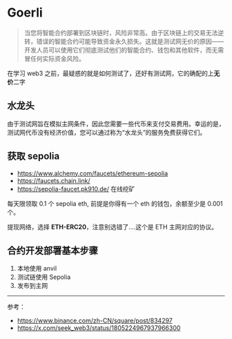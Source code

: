 # Goerli
>当您将智能合约部署到区块链时，风险非常高。由于区块链上的交易无法逆转，错误的智能合约可能导致资金永久损失。这就是测试网无价的原因——开发人员可以使用它们彻底测试他们的智能合约、钱包和其他软件，而无需冒任何实际资金风险。

在学习 web3 之前，最疑惑的就是如何测试了，还好有测试网，它的确配的上**无价**二字  

## 水龙头

由于测试网旨在模拟主网条件，因此您需要一些代币来支付交易费用。幸运的是，测试网代币没有经济价值，您可以通过称为“水龙头”的服务免费获得它们。

## 获取 sepolia 

- https://www.alchemy.com/faucets/ethereum-sepolia
- https://faucets.chain.link/
- https://sepolia-faucet.pk910.de/  在线挖矿

每天限领取 0.1 个 sepolia eth, 前提是你得有一个 eth 的钱包，余额至少是 0.001 个。

提现网络，选择 **ETH-ERC20**，注意别选错了....这个是 ETH 主网对应的协议。

## 合约开发部署基本步骤
1. 本地使用 anvil 
2. 测试链使用 Sepolia
3. 发布到主网

---
参考：
- https://www.binance.com/zh-CN/square/post/834297
- https://x.com/seek_web3/status/1805224967937966300